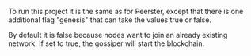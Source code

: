 To run this project it is the same as for Peerster, except that there is one
additional flag "genesis" that can take the values true or false.

By default it is false because nodes want to join an already existing network.
If set to true, the gossiper will start the blockchain.